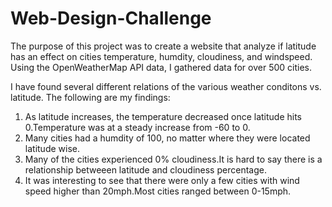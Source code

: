 # Web-Design-Challenge
The purpose of this project was to create a website that analyze if latitude has an effect on cities temperature, humdity, cloudiness, and windspeed. Using the OpenWeatherMap API data, I gathered data for over 500 cities.

I have found several different relations of the various weather conditons vs. latitude. The following are my findings:
  1. As latitude increases, the temperature decreased once latitude hits 0.Temperature was at a steady increase from -60 to 0.
  2. Many cities had a humdity of 100, no matter where they were located latitude wise.
  3. Many of the cities experienced 0% cloudiness.It is hard to say there is a relationship betweeen latitude and cloudiness percentage.
  4. It was interesting to see that there were only a few cities with wind speed higher than 20mph.Most cities ranged between 0-15mph.
